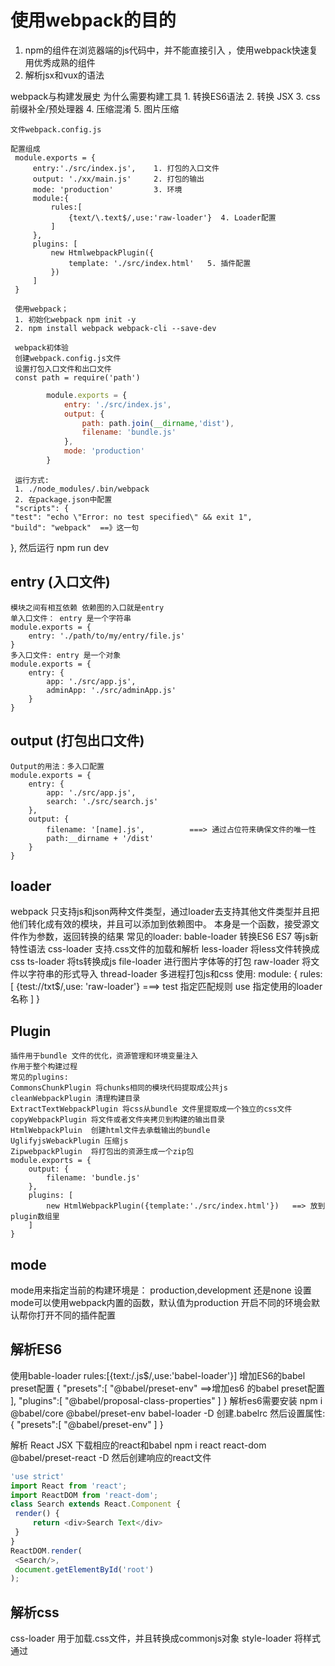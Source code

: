 # 使用webpack的目的
 1. npm的组件在浏览器端的js代码中，并不能直接引入 ，使用webpack快速复用优秀成熟的组件
 2. 解析jsx和vux的语法

 webpack与构建发展史
    为什么需要构建工具
    1. 转换ES6语法
    2. 转换 JSX
    3. css 前缀补全/预处理器
    4. 压缩混淆
    5. 图片压缩

    文件webpack.config.js

    配置组成
     module.exports = {
         entry:'./src/index.js',    1. 打包的入口文件
         output: './xx/main.js'     2. 打包的输出
         mode: 'production'         3. 环境
         module:{
             rules:[
                 {text/\.text$/,use:'raw-loader'}  4. Loader配置
             ]
         },
         plugins: [
             new HtmlwebpackPlugin({
                 template: './src/index.html'   5. 插件配置
             })
         ]
     }

     使用webpack；
     1. 初始化webpack npm init -y 
     2. npm install webpack webpack-cli --save-dev

     webpack初体验
     创建webpack.config.js文件
     设置打包入口文件和出口文件
     const path = require('path')
```js 
        module.exports = {
            entry: './src/index.js',
            output: {
                path: path.join(__dirname,'dist'),
                filename: 'bundle.js'
            },
            mode: 'production' 
        }
```
     运行方式:
     1. ./node_modules/.bin/webpack
     2. 在package.json中配置 
     "scripts": {
    "test": "echo \"Error: no test specified\" && exit 1",
    "build": "webpack"  ==》这一句
  },   然后运行 npm run dev

## entry (入口文件)
    模块之间有相互依赖 依赖图的入口就是entry
    单入口文件： entry 是一个字符串
    module.exports = {
        entry: './path/to/my/entry/file.js'
    }
    多入口文件: entry 是一个对象
    module.exports = {
        entry: {
            app: './src/app.js',
            adminApp: './src/adminApp.js'
        }
    }
## output (打包出口文件)
    Output的用法：多入口配置 
    module.exports = {
        entry: {
            app: './src/app.js',
            search: './src/search.js'
        },
        output: {
            filename: '[name].js',          ===> 通过占位符来确保文件的唯一性
            path:__dirname + '/dist'
        }
    }
## loader 
webpack 只支持js和json两种文件类型，通过loader去支持其他文件类型并且把他们转化成有效的模块，并且可以添加到依赖图中。
本身是一个函数，接受源文件作为参数，返回转换的结果
常见的loader:
  bable-loader  转换ES6 ES7 等js新特性语法
  css-loader 支持.css文件的加载和解析
  less-loader 将less文件转换成css
  ts-loader 将ts转换成js
  file-loader 进行图片字体等的打包
  raw-loader 将文件以字符串的形式导入
  thread-loader 多进程打包js和css
  使用:
  module: {
      rules:[
          {test:/\/txt$/,use: 'raw-loader'}   ===> test 指定匹配规则  use 指定使用的loader名称
      ]
  }

  ## Plugin 
    插件用于bundle 文件的优化，资源管理和环境变量注入
    作用于整个构建过程
    常见的plugins:
    CommonsChunkPlugin 将chunks相同的模块代码提取成公共js
    cleanWebpackPlugin 清理构建目录
    ExtractTextWebpackPlugin 将css从bundle 文件里提取成一个独立的css文件
    copyWebpackPlugin 将文件或者文件夹拷贝到构建的输出目录
    HtmlWebpackPluin  创建html文件去承载输出的bundle
    UglifyjsWebackPlugin 压缩js
    ZipwebpackPlugin  将打包出的资源生成一个zip包
    module.exports = {
        output: {
            filename: 'bundle.js'
        },
        plugins: [
            new HtmlWebpackPlugin({template:'./src/index.html'})   ==> 放到plugin数组里
        ]
    }

  ## mode
  mode用来指定当前的构建环境是： production,development 还是none
  设置mode可以使用webpack内置的函数，默认值为production
  开启不同的环境会默认帮你打开不同的插件配置

  ## 解析ES6
  使用bable-loader
  rules:[{text:/\.js$/,use:'babel-loader'}]
  增加ES6的babel preset配置
  {
      "presets":[
          "@babel/preset-env"   ==>增加es6 的babel preset配置
      ],
      "plugins":[
          "@babel/proposal-class-properties"
      ]
  }
  解析es6需要安装 npm i @babel/core @babel/preset-env babel-loader -D
  创建.babelrc 然后设置属性:
  {
    "presets":[
        "@babel/preset-env"
    ]
}

   解析 React JSX
   下载相应的react和babel npm i react react-dom @babel/preset-react -D
   然后创建响应的react文件
   ```js
   'use strict'
import React from 'react';
import ReactDOM from 'react-dom';
class Search extends React.Component {
    render() {
        return <div>Search Text</div>
    }
}
ReactDOM.render(
    <Search/>,
    document.getElementById('root')
);
   ```

   ## 解析css
   css-loader 用于加载.css文件，并且转换成commonjs对象
   style-loader  将样式通过<style>便签插入到head中 使css代码能生效
   安装 npm i style-loader css-loader -D
    css的调用是链式调用 从右到左的 
```js
    {
        test:/.css$/,
        use: [
            'style-loader',
            'css-loader'
        ]
    }
```    
     所有我们先调用css-loader去解析css 然后将解析好的css传递给style-loader
     解析less 和sass
     安装 npm i less less-loader -D
      use: [
                    'style-loader',
                    'css-loader',
                    'less-loader'
            ]

##  解析图片字体
    安装 npm i file-loader -D
    {
                test: /.(png|jpg|gif|jpeg)$/,
                use: 'file-loader'
    }
    解析字体：
    {
        test: /.(woff|woff2|eot|ttf|otf),
        use:'file-loader'
    }

    使用 url-loader 
    url-loader 也可以处理图片和字体 可以设置较小资源自动base64 (解压到js文件中，然后减少http的请求次数，优化页面的加载性能)

    webpack 中的文件监听
    文件监听是在发现源码发生变化时，自动重新构建出新的输出文件

    webpack 开启监听模式，有两种方式：
    1. 启动webpack 命令时，带上--watch 参数
```js
      "scripts": {
    "test": "echo \"Error: no test specified\" && exit 1",
    "build": "webpack",
    "watch": "webpack --watch"
  },
  npm run watch
```
    2.在配置webpack.config.js中设置watch:true (唯一的缺点，每次都需要手动刷新浏览器)
    
    原理 轮询判断文件的最后编辑时间是否变化
    某个文件发生了变化，并不会立刻告诉监听这个，而是先缓存起来，等 aggregateTimrout

    module.export={
        // 默认false,也就是不开启
        watch:true
        // 只有开启监听模式时，watchOptions才有意义
        watchOptions: {
            //默认为空，不监听的文件或者文件夹，支持正则匹配
            ignore: /node_modules/,
            // 监听到变化后会等300ms再去执行，默认300ms
            aggregateTimeout:300,
            // 判断文件是否发生变化时通过不停询问系统指定文件有没有变化实现，默认每秒1000次
            poll:1000
        }
    }


 模块热替换（HMR - Hot Module Replacement）是 webpack 提供的最有用的功能之一。它允许在运行时替换，添加，删除各种模块，而无需进行完全刷新重新加载整个页面，其思路主要有以下几个方面
   webpacp热更新
   webpack-dev-server
   WDS 不刷新浏览器
   WDS 不输出文件，而是放在内存中
   使用HotModuleReplacementPlugin插件
    热更新的原理分析：
    webpack compile: 将js编译成Bundle
    HMR server: 将热更新的文件输出给HMR Runtime
    Bundle server:提供文件在浏览器的访问
    HMR Runtime: 会被注入到浏览器，更新文件的变化
    bundle.js:构建输出的文件
   （待续）

## 什么是文件指纹？
       打包后输出的文件名的后缀
       作用：做版本的管理，当我们项目要发布的时候，有些文件修改了有些文件没有修改，我们只需要把我们修改的文件发布上去。

       文件指纹如何生成
       Hash：和整个项目的构建相关，只要项目文件修改，整个项目构建的hash值就会更改
       chunkhash: 和 webpack 打包的chunk 有关，不同的entry 会生成不同的chunkhash值 （不能用来更新css可能会导致也页面样式没有发布上去）
       contentthash: 根据文件内容来定义hash,文件内容不变，则contenthash不变
       js文件的指纹设置
       设置 output 的filename,使用[chunkhash]
       output:{
           filename:'[name][chunkhash:8].js',
           path:__dirname + '/dist'
       }
       css的文件指纹
       设置MiniCssExtractPlugin 的filename,
       使用 [contenthash]
       plugins:[
           new MiniCssExtractPlugin({
               filename: `[name][contenthash:8].css`
           })
       ]
       图片的文件指纹设置
       设置file-loader的name,使用[hash]
       {
           test: /\.(png|svg|jpg|gif)$/,
           use:[{
               loader: 'file-loader',
               options: {
                   name: 'img/[name][hash:8].[ext]'
               }
           }]
       }

       js文件的压缩
       内置了uglifyjs-webpack-plugin
       css文件的压缩
       使用 optimize-css-assets-webpack-plugin
       安装 npm i optimize-css-assets-webpack-plugin -D
       同时使用cssnano
       plugins: [
           new OptimizeCSSAssetsPlugin({
               assetNameRegExp:/\.css$/g,
               cssProcessor:require('cssnano')
           })
       ]
       HTML文件的压缩
       修改html-webpack-plugin,设置压缩参数 （压缩空格换行符）
       new HtmlWebpackPlugin({
        template: path.join(__dirname, 'src/index.html'),
        filename: 'index.html',
        chunks: ['index'],
        inject: true,
        minify: {
            html5: true,
            collapseWhitespace: true,
            preserveLineBreaks: false,
            minifyCSS: true,
            minifyJS: true,
            removeComments: false
        }
    }),
    安装npm i html-webpack-plugin -D

## 当前构建时的问题（自动删除清理目录）
  每次构建的时候不会清理目录，造成构建的输出目录output文件越来越多 
  安装 npm i clean-webpack-plugin -D
  const { CleanWebpackPlugin }  = require('clean-webpack-plugin') 
  new CleanWebpackPlugin()

## css3前缀问题（自动补全各个浏览器的前缀 -webkit-  -moz- -o-等等）
使用 autoprefixer 插件
安装 npm i postcss-loader autoprefixer -D
 {
                test:/.less$/,
                use: [
                    MiniCssExtractPlugin.loader,
                    'css-loader',
                    'less-loader',
                    {
                        loader: 'postcss-loader',
                        options:{
                            plugins: ()=>{
                                require('autoprefixer')({
                                    browsers: ['last 2 version','>1%','ios 7']
                                })
                            }
                        }
                    }
                ]
            },
            

            浏览器的分辨率
            css媒体查询实现响应式布局（缺陷需要写多套适配样式代码）
            rem 相对单位 根节点的font-size 
            使用px2rem-loader 自动转换成rem （移动端csspx自动转换成rem）
            但是我们需要动态去计算页面打开时根节点的font0-size 可以使用（lib-flexible）
            npm i px2rem-loader -D
            npm i lib-flexible -S
            {
                loader: 'px2rem-loader',
                options: {
                    remUnit: 75,
                    remPrecesion: 8
                }
            }

## 资源内联
代码层面： 页面框架的初始化脚本   上报相关打点  css内联避免页面闪动
请求层面： 减少HTTP网络请求数 小图片或者字体内联
css内联
方案一： 借助style-loader
方案二： html-inline-css-webpack-plugin
安装 npm i row-loader@0.5.1 -D
   meta

## 多页面应用（MPA）概念
每一次页面跳转的时候，后台服务器都会给返回一个新的html文档，这种类型的网站也就是多页网站，也叫多页应用
利用glob.sync  动态的而获取entry入口文件

## webpack 启动过程分析
查找webpack入口文件
在命令行运行以上命令后（npm run dev/npm run build）npm会让命令行工具进入node_modules\.bin目录查找是否存在webpack.sh
或者webpack.cmd文件，如果存在，就执行，不存在，就抛出错误
实际的入口文件是：node_modules\webpack\bin\webpack.js

## 手写loader
loader 只是一个导出为函数的javaScript模块  
module.exports = function(source) {
    return source;
}
多个loader 串行执行
顺序从后往前
compose = (f,g)=>(...args)=>f(g(...args))
a-loader.js
module.exports = function(source) {
    console.log('loader a is executed')
    return source
}
b-loader.js
module.exports = function (source) {
    console.log('loader b is executed');
    return source;
}
 调试loader
定义： loader-runner 允许你在不安装webpack的情况下运行loader

作用： 作为webpack 的依赖，webpack 中使用它执行loader 进行loader的开发和调试


开发一个自动合成雪碧图的loader
如何将两张图片合成一张图片？ 使用spritesmith 
spritesmith 使用实例
const sprites = ['./images/1.jpg','./images/2.jpg'];

Spritesmith.run({src: sprites},function handleResult(err,result){
    result.image;
    result.coordintes;
    result.properties;
})

## 插件的基本结构 
class MyPlugin{                                ==> 插件名称
    apply(complier){                           ==> 插件上的apply方法
        compiler.hooks.done.tap('My Plugin',(  ==> 插件的hooks
            stats /* stats is passed as argument when done hook is tapped
        )=>{
            console.log('hello world')         ==> 插件的处理逻辑
        })
    }
}
module.exports = MyPlugin;